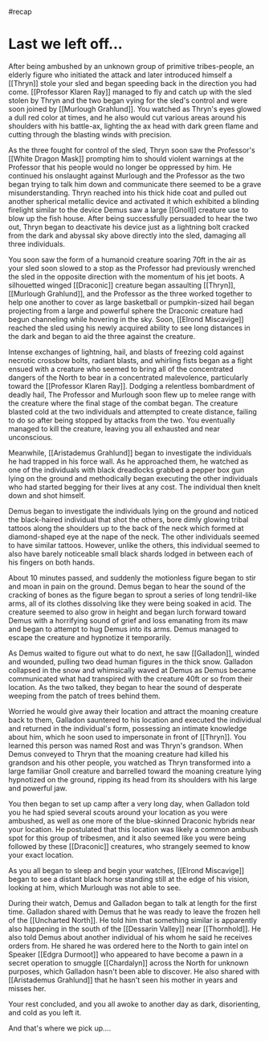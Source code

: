 #recap 
# Last we left off...
After being ambushed by an unknown group of primitive tribes-people, an elderly figure who initiated the attack and later introduced himself a [[Thryn]] stole your sled and began speeding back in the direction you had come. [[Professor Klaren Ray]] managed to fly and catch up with the sled stolen by Thryn and the two began vying for the sled's control and were soon joined by [[Murlough Grahlund]]. You watched as Thryn's eyes glowed a dull red color at times, and he also would cut various areas around his shoulders with his battle-ax, lighting the ax head with dark green flame and cutting through the blasting winds with precision.

As the three fought for control of the sled, Thryn soon saw the Professor's [[White Dragon Mask]] prompting him to should violent warnings at the Professor that his people would no longer be oppressed by him. He continued his onslaught against Murlough and the Professor as the two began trying to talk him down and communicate there seemed to be a grave misunderstanding. Thryn reached into his thick hide coat and pulled out another spherical metallic device and activated it which exhibited a blinding firelight similar to the device Demus saw a large [[Gnoll]] creature use to blow up the fish house. After being successfully persuaded to hear the two out, Thryn began to deactivate his device just as a lightning bolt cracked from the dark and abyssal sky above directly into the sled, damaging all three individuals.

You soon saw the form of a humanoid creature soaring 70ft in the air as your sled soon slowed to a stop as the Professor had previously wrenched the sled in the opposite direction with the momentum of his jet boots. A silhouetted winged [[Draconic]] creature began assaulting [[Thryn]], [[Murlough Grahlund]], and the Professor as the three worked together to help one another to cover as large basketball or pumpkin-sized hail began projecting from a large and powerful sphere the Draconic creature had begun channeling while hovering in the sky. Soon, [[Elrond Miscavige]] reached the sled using his newly acquired ability to see long distances in the dark and began to aid the three against the creature.

Intense exchanges of lightning, hail, and blasts of freezing cold against necrotic crossbow bolts, radiant blasts, and whirling fists began as a fight ensued with a creature who seemed to bring all of the concentrated dangers of the North to bear in a concentrated malevolence, particularly toward the [[Professor Klaren Ray]]. Dodging a relentless bombardment of deadly hail, The Professor and Murlough soon flew up to melee range with the creature where the final stage of the combat began. The creature blasted cold at the two individuals and attempted to create distance, failing to do so after being stopped by attacks from the two. You eventually managed to kill the creature, leaving you all exhausted and near unconscious.

Meanwhile, [[Aristademus Grahlund]] began to investigate the individuals he had trapped in his force wall. As he approached them, he watched as one of the individuals with black dreadlocks grabbed a pepper box gun lying on the ground and methodically began executing the other individuals who had started begging for their lives at any cost. The individual then knelt down and shot himself.

Demus began to investigate the individuals lying on the ground and noticed the black-haired individual that shot the others, bore dimly glowing tribal tattoos along the shoulders up to the back of the neck which formed at diamond-shaped eye at the nape of the neck. The other individuals seemed to have similar tattoos. However, unlike the others, this individual seemed to also have barely noticeable small black shards lodged in between each of his fingers on both hands.

About 10 minutes passed, and suddenly the motionless figure began to stir and moan in pain on the ground. Demus began to hear the sound of the cracking of bones as the figure began to sprout a series of long tendril-like arms, all of its clothes dissolving like they were being soaked in acid. The creature seemed to also grow in height and began lurch forward toward Demus with a horrifying sound of grief and loss emanating from its maw and began to attempt to hug Demus into its arms. Demus managed to escape the creature and hypnotize it temporarily.

As Demus waited to figure out what to do next, he saw [[Galladon]], winded and wounded, pulling two dead human figures in the thick snow. Galladon collapsed in the snow and whimsically waved at Demus as Demus became communicated what had transpired with the creature 40ft or so from their location. As the two talked, they began to hear the sound of desperate weeping from the patch of trees behind them.

Worried he would give away their location and attract the moaning creature back to them, Galladon sauntered to his location and executed the individual and returned in the individual's form, possessing an intimate knowledge about him, which he soon used to impersonate in front of [[Thryn]]. You learned this person was named Rost and was Thryn's grandson. When Demus conveyed to Thryn that the moaning creature had killed his grandson and his other people, you watched as Thryn transformed into a large familiar Gnoll creature and barrelled toward the moaning creature lying hypnotized on the ground, ripping its head from its shoulders with his large and powerful jaw.

You then began to set up camp after a very long day, when Galladon told you he had spied several scouts around your location as you were ambushed, as well as one more of the blue-skinned Draconic hybrids near your location. He postulated that this location was likely a common ambush spot for this group of tribesmen, and it also seemed like you were being followed by these [[Draconic]] creatures, who strangely seemed to know your exact location.

As you all began to sleep and begin your watches, [[Elrond Miscavige]] began to see a distant black horse standing still at the edge of his vision, looking at him, which Murlough was not able to see.

During their watch, Demus and Galladon began to talk at length for the first time. Galladon shared with Demus that he was ready to leave the frozen hell of the [[Uncharted North]]. He told him that something similar is apparently also happening in the south of the [[Dessarin Valley]] near [[Thornhold]]. He also told Demus about another individual of his whom he said he receives orders from. He shared he was ordered here to the North to gain intel on Speaker [[Edgra Durmoot]] who appeared to have become a pawn in a secret operation to smuggle [[Chardalyn]] across the North for unknown purposes, which Galladon hasn't been able to discover. He also shared with [[Aristademus Grahlund]] that he hasn't seen his mother in years and misses her.

Your rest concluded, and you all awoke to another day as dark, disorienting, and cold as you left it.

And that's where we pick up....